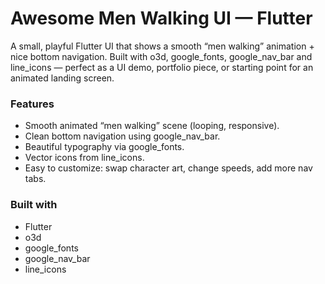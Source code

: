 # Awesome Men Walking UI — Flutter

A small, playful Flutter UI that shows a smooth “men walking” animation + nice bottom navigation.
Built with o3d, google_fonts, google_nav_bar and line_icons — perfect as a UI demo, portfolio piece, or starting point for an animated landing screen.


### Features

- Smooth animated “men walking” scene (looping, responsive).
- Clean bottom navigation using google_nav_bar.
- Beautiful typography via google_fonts.
- Vector icons from line_icons.
- Easy to customize: swap character art, change speeds, add more nav tabs.

### Built with

- Flutter
- o3d
- google_fonts
- google_nav_bar
- line_icons
